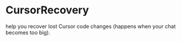 # CursorRecovery
help you recover lost Cursor code changes (happens when your chat becomes too big).
